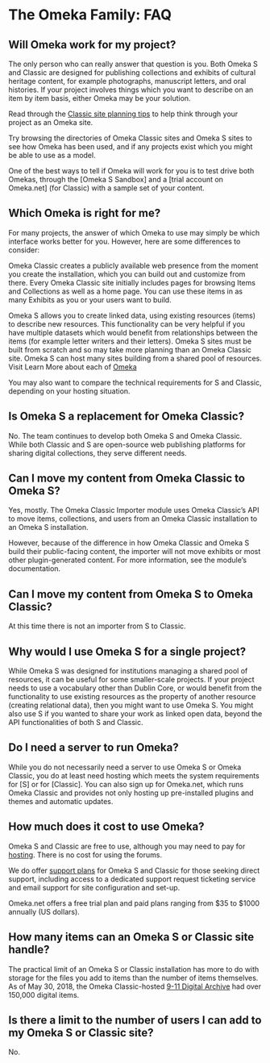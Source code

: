 # The Omeka Family: FAQ

## Will Omeka work for my project?
The only person who can really answer that question is you. Both Omeka S and Classic are designed for publishing collections and exhibits of cultural heritage content, for example photographs, manuscript letters, and oral histories. If your project involves things which you want to describe on an item by item basis, either Omeka may be your solution. 

Read through the [Classic site planning tips](https://omeka.org/classic/docs/GettingStarted/Site_Planning_Tips/) to help think through your project as an Omeka site. 

Try browsing the directories of Omeka Classic sites and Omeka S sites to see how Omeka has been used, and if any projects exist which you might be able to use as a model.

One of the best ways to tell if Omeka will work for you is to test drive both Omekas, through the [Omeka S Sandbox] and a [trial account on Omeka.net] (for Classic) with a sample set of your content. 

## Which Omeka is right for me?
For many projects, the answer of which Omeka to use may simply be which interface works better for you. However, here are some differences to consider:

Omeka Classic creates a publicly available web presence from the moment you create the installation, which you can build out and customize from there. Every Omeka Classic site initially includes pages for browsing Items and Collections as well as a home page. You can use these items in as many Exhibits as you or your users want to build. 

Omeka S allows you to create linked data, using existing resources (items) to describe new resources. This functionality can be very helpful if you have multiple datasets which would benefit from relationships between the items (for example letter writers and their letters). Omeka S sites must be built from scratch and so may take more planning than an Omeka Classic site. Omeka S can host many sites building from a shared pool of resources. Visit Learn More about each of [Omeka](#https://omeka.org/)

You may also want to compare the technical requirements for S and Classic, depending on your hosting situation. 

## Is Omeka S a replacement for Omeka Classic?
No. The team continues to develop both Omeka S and Omeka Classic. While both Classic and S are open-source web publishing platforms for sharing digital collections, they serve different needs. 

## Can I move my content from Omeka Classic to Omeka S?
Yes, mostly. The Omeka Classic Importer module uses Omeka Classic’s API to move items, collections, and users from an Omeka Classic installation to an Omeka S installation. 

However, because of the difference in how Omeka Classic and Omeka S build their public-facing content, the importer will not move exhibits or most other plugin-generated content. For more information, see the module’s documentation. 

## Can I move my content from Omeka S to Omeka Classic?
At this time there is not an importer from S to Classic.

## Why would I use Omeka S for a single project?
While Omeka S was designed for institutions managing a shared pool of resources, it can be useful for some smaller-scale projects. If your project needs to use a vocabulary other than Dublin Core, or would benefit from the functionality to use existing resources as the property of another resource (creating relational data), then you might want to use Omeka S. You might also use S if you wanted to share your work as linked open data, beyond the API functionalities of both S and Classic. 

## Do I need a server to run Omeka? 
While you do not necessarily need a server to use Omeka S or Omeka Classic, you do at least need hosting which meets the system requirements for [S] or for [Classic]. You can also sign up for Omeka.net, which runs Omeka Classic and provides not only hosting up pre-installed plugins and themes and automatic updates. 

## How much does it cost to use Omeka?
Omeka S and Classic are free to use, although you may need to pay for [hosting](https://omeka.org/classic/docs/GettingStarted/Hosting_Suggestions/). There is no cost for using the forums. 

We do offer [support plans](https://omeka.org/services/) for Omeka S and Classic for those seeking direct support, including access to a dedicated support request ticketing service and email support for site configuration and set-up. 

Omeka.net offers a free trial plan and paid plans ranging from $35 to $1000 annually (US dollars). 

## How many items can an Omeka S or Classic site handle?
The practical limit of an Omeka S or Classic installation has more to do with storage for the files you add to items than the number of items themselves. As of May 30, 2018, the Omeka Classic-hosted [9-11 Digital Archive](http://911digitalarchive.org/) had over 150,000 digital items. 

## Is there a limit to the number of users I can add to my Omeka S or Classic site?
No. 

